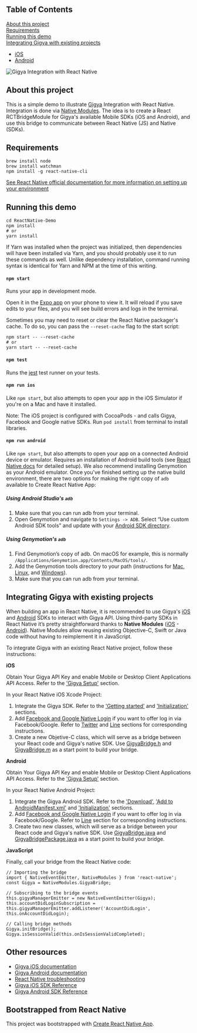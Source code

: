 ## Table of Contents  
[About this project](#about)  
[Requirements](#requirements)  
[Running this demo](#running)  
[Integrating Gigya with existing projects](#existing)  
* [iOS](#ios)  
* [Android](#android)  


![Gigya Integration with React Native](http://alejandro.gigya-cs.com/gigyarn.gif)

<a name="about"></a>
## About this project

This is a simple demo to illustrate [Gigya](http://www.gigya.com) Integration with React Native. Integration is done via [Native Modules](https://facebook.github.io/react-native/docs/native-modules-ios.html). The idea is to create a React RCTBridgeModule for Gigya's available Mobile SDKs (iOS and Android), and use this bridge to communicate between React Native (JS) and Native (SDKs).

<a name="requirements"></a>
## Requirements

```
brew install node
brew install watchman
npm install -g react-native-cli
```

[See React Native official documentation for more information on setting up your environment](https://facebook.github.io/react-native/docs/getting-started.html)

<a name="running"></a>
## Running this demo

```
cd ReactNative-Demo
npm install
# or
yarn install
```

If Yarn was installed when the project was initialized, then dependencies will have been installed via Yarn, and you should probably use it to run these commands as well. Unlike dependency installation, command running syntax is identical for Yarn and NPM at the time of this writing.

#### `npm start`

Runs your app in development mode.

Open it in the [Expo app](https://expo.io) on your phone to view it. It will reload if you save edits to your files, and you will see build errors and logs in the terminal.

Sometimes you may need to reset or clear the React Native packager's cache. To do so, you can pass the `--reset-cache` flag to the start script:

```
npm start -- --reset-cache
# or
yarn start -- --reset-cache
```

#### `npm test`

Runs the [jest](https://github.com/facebook/jest) test runner on your tests.

#### `npm run ios`

Like `npm start`, but also attempts to open your app in the iOS Simulator if you're on a Mac and have it installed.

Note: The iOS project is configured with CocoaPods - and calls Gigya, Facebook and Google native SDKs. Run `pod install` from terminal to install libraries.

#### `npm run android`

Like `npm start`, but also attempts to open your app on a connected Android device or emulator. Requires an installation of Android build tools (see [React Native docs](https://facebook.github.io/react-native/docs/getting-started.html) for detailed setup). We also recommend installing Genymotion as your Android emulator. Once you've finished setting up the native build environment, there are two options for making the right copy of `adb` available to Create React Native App:

##### Using Android Studio's `adb`

1. Make sure that you can run adb from your terminal.
2. Open Genymotion and navigate to `Settings -> ADB`. Select “Use custom Android SDK tools” and update with your [Android SDK directory](https://stackoverflow.com/questions/25176594/android-sdk-location).

##### Using Genymotion's `adb`

1. Find Genymotion’s copy of adb. On macOS for example, this is normally `/Applications/Genymotion.app/Contents/MacOS/tools/`.
2. Add the Genymotion tools directory to your path (instructions for [Mac](http://osxdaily.com/2014/08/14/add-new-path-to-path-command-line/), [Linux](http://www.computerhope.com/issues/ch001647.htm), and [Windows](https://www.howtogeek.com/118594/how-to-edit-your-system-path-for-easy-command-line-access/)).
3. Make sure that you can run adb from your terminal.

<a name="existing"></a>
## Integrating Gigya with existing projects
When building an app in React Native, it is recommended to use Gigya's [iOS](https://developers.gigya.com/display/GD/iOS) and [Android](https://developers.gigya.com/display/GD/Android) SDKs to interact with Gigya API. Using third-party SDKs in React Native it’s pretty straightforward thanks to **Native Modules** ([iOS](https://facebook.github.io/react-native/docs/native-modules-ios.html) - [Android](https://facebook.github.io/react-native/docs/native-modules-android.html)). Native Modules allow reusing existing Objective-C, Swift or Java code without having to reimplement it in JavaScript.

To integrate Gigya with an existing React Native project, follow these instructions:

<a name="ios"></a>
**iOS**

Obtain Your Gigya API Key and enable Mobile or Desktop Client Applications API Access. Refer to the ['Gigya Setup'](https://developers.gigya.com/display/GD/iOS#iOS-GigyaSetup-ObtainYourGigyaAPIKey) section.

In your React Native iOS Xcode Project:

1. Integrate the Gigya SDK. Refer to the ['Getting started'](https://developers.gigya.com/display/GD/iOS#iOS-LibraryGuide) and ['Initialization'](https://developers.gigya.com/display/GD/iOS#iOS-Initialization) sections.
2. Add [Facebook and Google Native Login](https://developers.gigya.com/display/GD/iOS#iOS-ConfiguringNativeLogin) if you want to offer log in via Facebook/Google. Refer to [Twitter](https://developers.gigya.com/display/GD/iOS#iOS-AddingTwitterSingleSign-on) and [Line](https://developers.gigya.com/display/GD/iOS#iOS-AddingLINENativeLogin) sections for corresponding instructions.
3. Create a new Objetive-C class, which will serve as a bridge between your React code and Gigya's native SDK. Use [GigyaBridge.h](https://github.com/gigya/ReactNative-Demo/blob/master/ios/gigyareactnative/GigyaBridge.h) and [GigyaBridge.m](https://github.com/gigya/ReactNative-Demo/blob/master/ios/gigyareactnative/GigyaBridge.m) as a start point to build your bridge.

<a name="android"></a>
**Android**

Obtain Your Gigya API Key and enable Mobile or Desktop Client Applications API Access. Refer to the ['Gigya Setup'](https://developers.gigya.com/display/GD/Android#Android-GigyaSetup-ObtainYourGigyaAPIKey) section.

In your React Native Android Project:

1. Integrate the Gigya Android SDK. Refer to the ['Download'](https://developers.gigya.com/display/GD/Android#Android-Download), ['Add to AndroidManifest.xml'](https://developers.gigya.com/display/GD/Android#Android-AddtoAndroidManifest.xml) and ['Initialization'](https://developers.gigya.com/display/GD/Android#Android-Initialization) sections.
2. Add [Facebook and Google Native Login](https://developers.gigya.com/display/GD/Android#Android-ConfiguringNativeLogin) if you want to offer log in via Facebook/Google. Refer to [Line](https://developers.gigya.com/display/GD/Android#Android-AddingLINENativeLogin) section for corresponding instructions.
3. Create two new classes, which will serve as a bridge between your React code and Gigya's native SDK. Use [GigyaBridge.java](https://github.com/gigya/ReactNative-Demo/blob/master/android/app/src/main/java/com/gigyareactnative/GigyaBridge.java) and [GigyaBridgePackage.java](https://github.com/gigya/ReactNative-Demo/blob/master/android/app/src/main/java/com/gigyareactnative/GigyaBridgePackage.java) as a start point to build your bridge.


**JavaScript**

Finally, call your bridge from the React Native code: 
```
// Importing the bridge
import { NativeEventEmitter, NativeModules } from 'react-native';
const Gigya = NativeModules.GigyaBridge;

// Subscribing to the bridge events
this.gigyaManagerEmitter = new NativeEventEmitter(Gigya);
this.accountDidLoginSubscription = this.gigyaManagerEmitter.addListener('AccountDidLogin', this.onAccountDidLogin);

// Calling bridge methods
Gigya.initBridge();
Gigya.isSessionValid(this.onIsSessionValidCompleted);
```

## Other resources
* [Gigya iOS documentation](https://developers.gigya.com/display/GD/iOS)
* [Gigya Android documentation](https://developers.gigya.com/display/GD/Android)
* [React Native troubleshooting](https://facebook.github.io/react-native/docs/troubleshooting.html)
* [Gigya iOS SDK Reference](https://developers.gigya.com/display/GD/iOS+SDK+Reference)
* [Gigya Android SDK Reference](https://developers.gigya.com/display/GD/Android+SDK+Reference)

## Bootstrapped from React Native

This project was bootstrapped with [Create React Native App](https://github.com/react-community/create-react-native-app).
